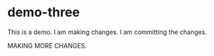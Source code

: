# demo-three
This is a demo. 
I am making changes. 
I am committing the changes. 

MAKING MORE CHANGES. 

<NEXT CHANGE HERE>
